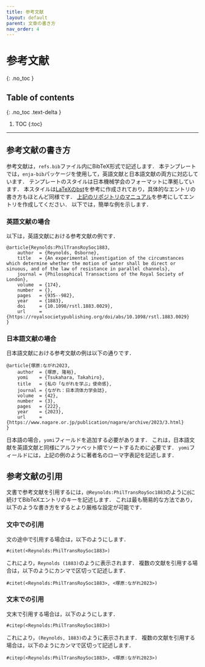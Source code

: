 ```yaml
---
title: 参考文献
layout: default
parent: 文章の書き方
nav_order: 4
---
```


# 参考文献
{: .no_toc }

## Table of contents
{: .no_toc .text-delta }

1. TOC
{:toc}

---

## 参考文献の書き方

参考文献は，`refs.bib`ファイル内にBibTeX形式で記述します．
本テンプレートでは，`enja-bib`パッケージを使用して，英語文献と日本語文献の両方に対応しています．
テンプレートのスタイルは日本機械学会のフォーマットに準拠しています．
本スタイルは[LaTeXのbst](https://github.com/Yuki-MATSUKAWA/JSME-bst)を参考に作成されており，具体的なエントリの書き方もほとんど同様です．
[上記のリポジトリのマニュアル](https://github.com/Yuki-MATSUKAWA/JSME-bst/blob/main/JSME-template1.pdf)を参考にしてエントリを作成してください．
以下では，簡単な例を示します．

### 英語文献の場合

以下は，英語文献における参考文献の例です．

```
@article{Reynolds:PhilTransRoySoc1883,
    author  = {Reynolds, Osborne},
    title   = {An experimental investigation of the circumstances which determine whether the motion of water shall be direct or sinuous, and of the law of resistance in parallel channels},
    journal = {Philosophical Transactions of the Royal Society of London},
    volume  = {174},
    number  = {},
    pages   = {935--982},
    year    = {1883},
    doi     = {10.1098/rstl.1883.0029},
    url     = {https://royalsocietypublishing.org/doi/abs/10.1098/rstl.1883.0029}
}
```

### 日本語文献の場合

日本語文献における参考文献の例は以下の通りです．

```
@article{塚原:ながれ2023,
    author  = {塚原, 隆裕},
    yomi    = {Tsukahara, Takahiro},
    title   = {私の「ながれを学ぶ」使命感},
    journal = {ながれ：日本流体力学会誌},
    volume  = {42},
    number  = {3},
    pages   = {222},
    year    = {2023},
    url     = {https://www.nagare.or.jp/publication/nagare/archive/2023/3.html}
}
```

日本語の場合，`yomi`フィールドを追加する必要があります．
これは，日本語文献を英語文献と同様にアルファベット順でソートするために必要です．
`yomi`フィールドには，上記の例のように著者名のローマ字表記を記述します．

## 参考文献の引用

文書で参考文献を引用するには，`@Reynolds:PhilTransRoySoc1883`のように`@`に続けてBibTeXエントリのキーを記述します．
これは最も簡易的な方法であり，以下のような書き方をするとより厳格な設定が可能です．

### 文中での引用

文の途中で引用する場合は，以下のようにします．

```
#citet(<Reynolds:PhilTransRoySoc1883>)
```

これにより，`Reynolds (1883)`のように表示されます．
複数の文献を引用する場合は，以下のようにカンマで区切って記述します．

```
#citet(<Reynolds:PhilTransRoySoc1883>, <塚原:ながれ2023>)
```

### 文末での引用

文末で引用する場合は，以下のようにします．

```
#citep(<Reynolds:PhilTransRoySoc1883>)
```

これにより，`(Reynolds, 1883)`のように表示されます．
複数の文献を引用する場合は，以下のようにカンマで区切って記述します．

```
#citep(<Reynolds:PhilTransRoySoc1883>, <塚原:ながれ2023>)
```
